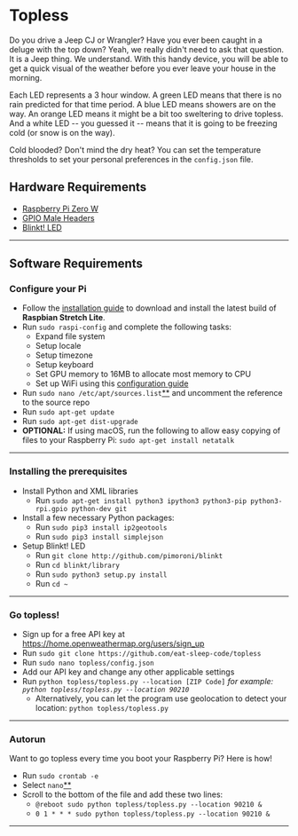 # Topless
Do you drive a Jeep CJ or Wrangler?  Have you ever been caught in a deluge with the top down?   Yeah, we really didn't need to ask that question.   It is a Jeep thing.   We understand.   With this handy device, you will be able to get a quick visual of the weather before you ever leave your house in the morning.

Each LED represents a 3 hour window.   A green LED means that there is no rain predicted for that time period.   A blue LED means showers are on the way.   An orange LED means it might be a bit too sweltering to drive topless.    And a white LED -- you guessed it -- means that it is going to be freezing cold (or snow is on the way).

Cold blooded?  Don't mind the dry heat?  You can set the temperature thresholds to set your personal preferences in the `config.json` file.

## Hardware Requirements
* [Raspberry Pi Zero W](https://www.adafruit.com/product/3400)
* [GPIO Male Headers](https://www.adafruit.com/product/3413)
* [Blinkt! LED](https://www.adafruit.com/product/3195)

___

## Software Requirements
### Configure your Pi ###
* Follow the [installation guide](https://www.raspberrypi.org/downloads/raspbian/) to download and install the latest build of **Raspbian Stretch Lite**.
* Run `sudo raspi-config` and complete the following tasks:
  * Expand file system
  * Setup locale
  * Setup timezone
  * Setup keyboard
  * Set GPU memory to 16MB to allocate most memory to CPU
  * Set up WiFi using this [configuration guide](https://www.raspberrypi.org/documentation/configuration/wireless/wireless-cli.md)
* Run `sudo nano /etc/apt/sources.list`[\*\*](https://www.nano-editor.org/dist/v2.8/nano.html) and uncomment the reference to the source repo 
* Run `sudo apt-get update`
* Run `sudo apt-get dist-upgrade`
* **OPTIONAL:** If using macOS, run the following to allow easy copying of files to your Raspberry Pi: `sudo apt-get install netatalk`
___

### Installing the prerequisites ###
* Install Python and XML libraries
  * Run `sudo apt-get install python3 ipython3 python3-pip python3-rpi.gpio python-dev git`
* Install a few necessary Python packages:
  * Run `sudo pip3 install ip2geotools`
  * Run `sudo pip3 install simplejson`
* Setup Blinkt! LED
  * Run `git clone http://github.com/pimoroni/blinkt`
  * Run `cd blinkt/library`
  * Run `sudo python3 setup.py install`
  * Run `cd ~`
___

### Go topless! ###
* Sign up for a free API key at https://home.openweathermap.org/users/sign_up
* Run `sudo git clone https://github.com/eat-sleep-code/topless`
* Run `sudo nano topless/config.json`
* Add our API key and change any other applicable settings
* Run `python topless/topless.py --location [ZIP Code]`   _for example: `python topless/topless.py --location 90210`_
    * Alternatively, you can let the program use geolocation to detect your location: `python topless/topless.py`
___

### Autorun ###
Want to go topless every time you boot your Raspberry Pi?  Here is how!
* Run `sudo crontab -e`
* Select `nano`[\*\*](https://www.nano-editor.org/dist/v2.8/nano.html)
* Scroll to the bottom of the file and add these two lines:
    * `@reboot sudo python topless/topless.py --location 90210 &`
    * `0 1 * * * sudo python topless/topless.py --location 90210 &`
___
